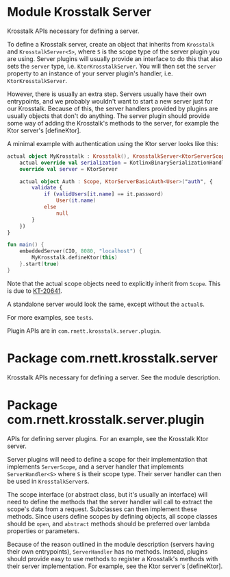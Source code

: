 # Module Krosstalk Server

Krosstalk APIs necessary for defining a server.

To define a Krosstalk server, create an object that inherits from `Krosstalk` and `KrosstalkServer<S>`, where `S`
is the scope type of the server plugin you are using. Server plugins will usually provide an interface to do this that
also sets the `server` type, i.e. `KtorKrosstalkServer`. You will then set the `server` property to an instance of your
server plugin's handler, i.e. `KtorKrosstalkServer`.

However, there is usually an extra step. Servers usually have their own entrypoints, and we probably wouldn't want to
start a new server just for our Krosstalk. Because of this, the server handlers provided by plugins are usually objects
that don't do anything. The server plugin should provide some way of adding the Krosstalk's methods to the server, for
example the Ktor server's [defineKtor].

A minimal example with authentication using the Ktor server looks like this:

```kotlin
actual object MyKrosstalk : Krosstalk(), KrosstalkServer<KtorServerScope<*>> {
    actual override val serialization = KotlinxBinarySerializationHandler(Cbor { })
    override val server = KtorServer

    actual object Auth : Scope, KtorServerBasicAuth<User>("auth", {
        validate {
            if (validUsers[it.name] == it.password)
                User(it.name)
            else
                null
        }
    })
}

fun main() {
    embeddedServer(CIO, 8080, "localhost") {
        MyKrosstalk.defineKtor(this)
    }.start(true)
}
```

Note that the actual scope objects need to explicitly inherit from `Scope`. This is due
to [KT-20641](https://youtrack.jetbrains.com/issue/KT-20641).

A standalone server would look the same, except without the `actual`s.

For more examples, see `tests`.

Plugin APIs are in `com.rnett.krosstalk.server.plugin`.

# Package com.rnett.krosstalk.server

Krosstalk APIs necessary for defining a server. See the module description.

# Package com.rnett.krosstalk.server.plugin

APIs for defining server plugins. For an example, see the Krosstalk Ktor server.

Server plugins will need to define a scope for their implementation that implements `ServerScope`, and a server handler
that implements `ServerHandler<S>` where `S` is their scope type. Their server handler can then be used
in `KrosstalkServer`s.

The scope interface (or abstract class, but it's usually an interface) will need to define the methods that the server
handler will call to extract the scope's data from a request. Subclasses can then implement these methods. Since users
define scopes by defining objects, all scope classes should be `open`, and `abstract` methods should be preferred over
lambda properties or parameters.

Because of the reason outlined in the module description (servers having their own entrypoints), `ServerHandler` has no
methods. Instead, plugins should provide easy to use methods to register a Krosstalk's methods with their server
implementation. For example, see the Ktor server's [defineKtor].